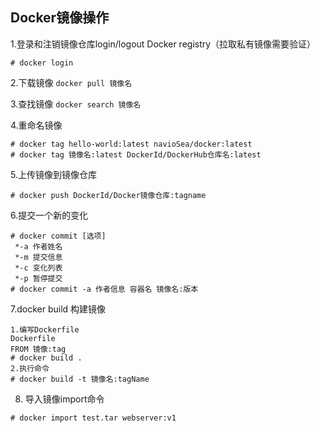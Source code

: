 ## 								Docker镜像操作 ##

1.登录和注销镜像仓库login/logout Docker registry（拉取私有镜像需要验证）

```
# docker login
```

2.下载镜像 `docker pull 镜像名`

3.查找镜像 `docker search 镜像名`

4.重命名镜像 

``` 
# docker tag hello-world:latest navioSea/docker:latest
# docker tag 镜像名:latest DockerId/DockerHub仓库名:latest
```

5.上传镜像到镜像仓库

```
# docker push DockerId/Docker镜像仓库:tagname
```

6.提交一个新的变化

```
# docker commit [选项]
 *-a 作者姓名
 *-m 提交信息
 *-c 变化列表
 *-p 暂停提交
# docker commit -a 作者信息 容器名 镜像名:版本
```

7.docker build 构建镜像

```
1.编写Dockerfile
Dockerfile
FROM 镜像:tag
# docker build .
2.执行命令
# docker build -t 镜像名:tagName
```

8. 导入镜像import命令

```
# docker import test.tar webserver:v1
```

